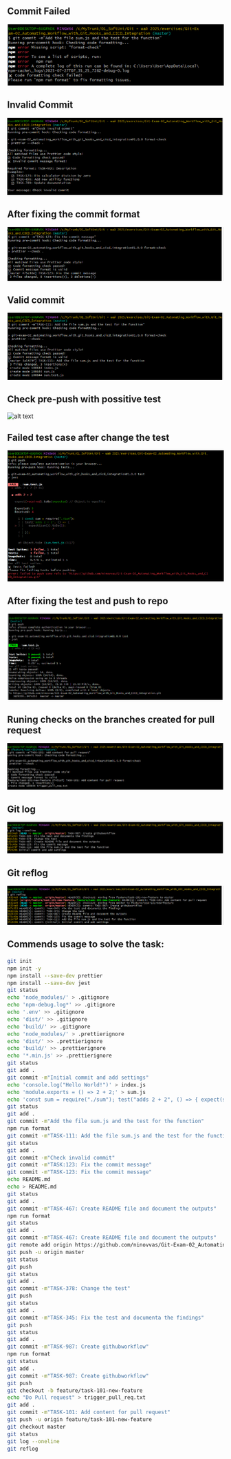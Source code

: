## Commit Failed

![alt text](images/commit_failed.png)

## Invalid Commit

![alt text](images/invalid_commit.png)

## After fixing the commit format

![alt text](images/After_fixing_the_commit_format.png)

## Valid commit

![alt text](images/valid_commit.png)

## Check pre-push with possitive test

![alt text](images/image_positive_push.png)

## Failed test case after change the test

![alt text](images/failed_test.png)

## After fixing the test and push to repo

![alt text](images/after_fixing_tests.png)

## Runing checks on the branches created for pull request

![alt text](images/pull_branch.png)

## Git log

![alt text](images/image.png)

## Git reflog

![alt text](images/image-1.png)

## Commends usage to solve the task:

```bash
git init
npm init -y
npm install --save-dev prettier
npm install --save-dev jest
git status
echo 'node_modules/' > .gitignore
echo 'npm-debug.log*' >> .gitignore
echo '.env' >> .gitignore
echo 'dist/' >> .gitignore
echo 'build/' >> .gitignore
echo 'node_modules/' > .prettierignore
echo 'dist/' >> .prettierignore
echo 'build/' >> .prettierignore
echo '*.min.js' >> .prettierignore
git status
git add .
git commit -m"Initial commit and add settings"
echo 'console.log("Hello World!")' > index.js
echo 'module.exports = () => 2 + 2;' > sum.js
echo 'const sum = require("./sum"); test("adds 2 + 2", () => { expect(sum()).toBe(4); });' > sum.test.js
git status
git add .
git commit -m"Add the file sum.js and the test for the function"
npm run format
git commit -m"TASK-111: Add the file sum.js and the test for the function"
git status
git add .
git commit -m"Check invalid commit"
git commit -m"TASK:123: Fix the commit message"
git commit -m"TASK-123: Fix the commit message"
echo README.md
echo > README.md
git status
git add .
git commit -m"TASK-467: Create README file and document the outputs"
npm run format
git status
git add .
git commit -m"TASK-467: Create README file and document the outputs"
git remote add origin https://github.com/ninovvas/Git-Exam-02_Automating_Workflow_with_Git_Hooks_and_CICD_Integration.git
git push -u origin master
git status
git push
git status
git add .
git commit -m"TASK-378: Change the test"
git push
git status
git add .
git commit -m"TASK-345: Fix the test and documenta the findings"
git push
git status
git add .
git commit -m"TASK-987: Create githubworkflow"
npm run format
git status
git add .
git commit -m"TASK-987: Create githubworkflow"
git push
git checkout -b feature/task-101-new-feature
echo "Do Pull request" > trigger_pull_req.txt
git add .
git commit -m"TASK-101: Add content for pull request"
git push -u origin feature/task-101-new-feature
git checkout master
git status
git log --oneline
git reflog
```